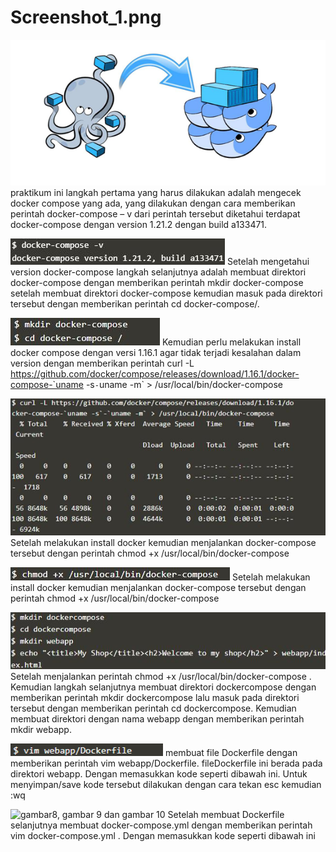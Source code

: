<h1>Screenshot_1.png</h1>

![gambar1](minggu-08/Screenshot_1.png)
praktikum ini langkah pertama yang harus dilakukan adalah mengecek docker compose yang ada, yang dilakukan dengan cara memberikan perintah docker-compose – v dari perintah tersebut diketahui terdapat docker-compose dengan version 1.21.2 dengan build a133471.


![gambar2](minggu-08/Screenshot_2.png)
Setelah mengetahui version docker-compose langkah selanjutnya adalah membuat direktori docker-compose dengan memberikan perintah mkdir docker-compose setelah membuat direktori docker-compose kemudian masuk pada direktori tersebut dengan memberikan perintah cd docker-compose/.

![gambar3](minggu-08/Screenshot_3.png)
Kemudian  perlu  melakukan  install  docker  compose  dengan  versi  1.16.1  agar  tidak  terjadi kesalahan dalam version dengan memberikan perintah curl -L https://github.com/docker/compose/releases/download/1.16.1/docker-compose-`uname -s`-`uname -m` > /usr/local/bin/docker-compose


![gambar4](minggu-08/Screenshot_4.png)
Setelah melakukan install docker kemudian menjalankan docker-compose tersebut dengan perintah chmod +x /usr/local/bin/docker-compose

![gambar5](minggu-08/Screenshot_5.png)
Setelah melakukan install docker kemudian menjalankan docker-compose tersebut dengan perintah chmod +x /usr/local/bin/docker-compose

![gambar6](minggu-08/Screenshot_6.png)
Setelah menjalankan perintah chmod +x /usr/local/bin/docker-compose . Kemudian langkah selanjutnya membuat direktori dockercompose dengan memberikan perintah mkdir dockercompose lalu masuk pada direktori tersebut dengan memberikan perintah cd dockercompose. Kemudian membuat direktori dengan nama webapp dengan memberikan perintah mkdir webapp.

![gambar7](minggu-08/Screenshot_7.png)
membuat file Dockerfile dengan memberikan perintah vim webapp/Dockerfile. fileDockerfile ini berada pada direktori webapp. Dengan memasukkan kode seperti dibawah ini. Untuk menyimpan/save kode tersebut dilakukan dengan cara tekan esc kemudian :wq

![gambar8, gambar 9 dan gambar 10 ](minggu-08/Screenshot_8.png/minggu-08/Screenshot_9.png/minggu-08/Screenshot_10.png,  )
Setelah membuat Dockerfile selanjutnya membuat docker-compose.yml dengan memberikan perintah vim docker-compose.yml . Dengan memasukkan kode seperti dibawah ini
